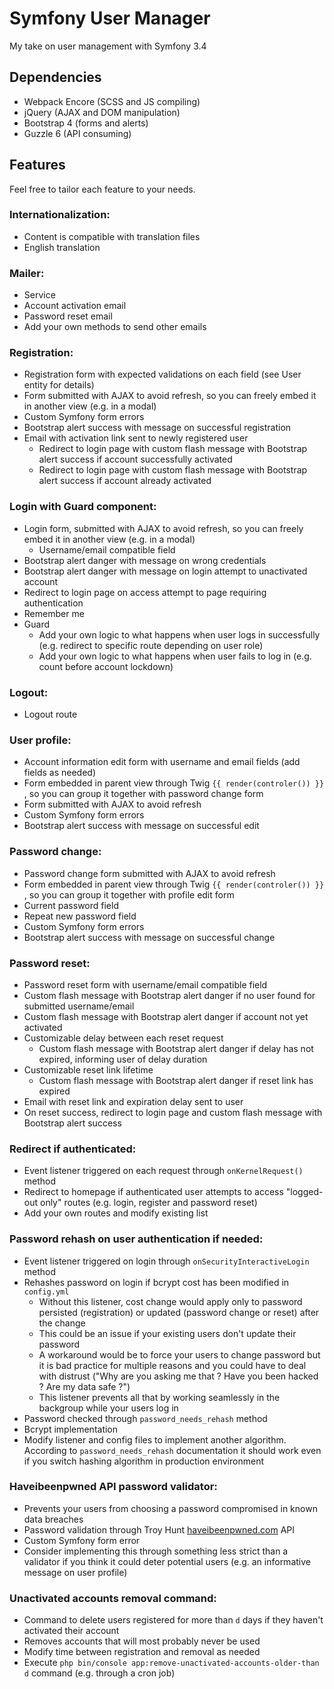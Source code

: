 # Symfony User Manager
My take on user management with Symfony 3.4


## **Dependencies**
- Webpack Encore (SCSS and JS compiling)
- jQuery (AJAX and DOM manipulation)
- Bootstrap 4 (forms and alerts)
- Guzzle 6 (API consuming)

## **Features**

Feel free to tailor each feature to your needs.

### Internationalization:
- Content is compatible with translation files
- English translation

### Mailer:
- Service
- Account activation email
- Password reset email
- Add your own methods to send other emails

### Registration:
- Registration form with expected validations on each field (see User entity for details)
- Form submitted with AJAX to avoid refresh, so you can freely embed it in another view (e.g. in a modal)
- Custom Symfony form errors
- Bootstrap alert success with message on successful registration
- Email with activation link sent to newly registered user
  - Redirect to login page with custom flash message with Bootstrap alert success if account successfully activated
  - Redirect to login page with custom flash message with Bootstrap alert success if account already activated

### Login with Guard component:
- Login form, submitted with AJAX to avoid refresh, so you can freely embed it in another view (e.g. in a modal)
  - Username/email compatible field
- Bootstrap alert danger with message on wrong credentials
- Bootstrap alert danger with message on login attempt to unactivated account
- Redirect to login page on access attempt to page requiring authentication
- Remember me
- Guard
  - Add your own logic to what happens when user logs in successfully (e.g. redirect to specific route depending on user role)
  - Add your own logic to what happens when user fails to log in (e.g. count before account lockdown)

### Logout:
- Logout route

### User profile:
- Account information edit form with username and email fields (add fields as needed)
- Form embedded in parent view through Twig `{{ render(controler()) }}` , so you can group it together with password change form
- Form submitted with AJAX to avoid refresh
- Custom Symfony form errors
- Bootstrap alert success with message on successful edit

### Password change:
- Password change form submitted with AJAX to avoid refresh
- Form embedded in parent view through Twig `{{ render(controler()) }}` , so you can group it together with profile edit form
- Current password field
- Repeat new password field
- Custom Symfony form errors
- Bootstrap alert success with message on successful change

### Password reset:
- Password reset form with username/email compatible field
- Custom flash message with Bootstrap alert danger if no user found for submitted username/email
- Custom flash message with Bootstrap alert danger if account not yet activated
- Customizable delay between each reset request
  - Custom flash message with Bootstrap alert danger if delay has not expired, informing user of delay duration
- Customizable reset link lifetime
  - Custom flash message with Bootstrap alert danger if reset link has expired
- Email with reset link and expiration delay sent to user
- On reset success, redirect to login page and custom flash message with Bootstrap alert success

### Redirect if authenticated:
- Event listener triggered on each request through `onKernelRequest()` method 
- Redirect to homepage if authenticated user attempts to access "logged-out only" routes (e.g. login, register and password reset)
- Add your own routes and modify existing list

### Password rehash on user authentication if needed:
- Event listener triggered on login through `onSecurityInteractiveLogin` method
- Rehashes password on login if bcrypt cost has been modified in `config.yml`
  - Without this listener, cost change would apply only to password persisted (registration) or updated (password change or reset) after the change
  - This could be an issue if your existing users don't update their password
  - A workaround would be to force your users to change password but it is bad practice for multiple reasons and you could have to deal with distrust ("Why are you asking me that ? Have you been hacked ? Are my data safe ?")
  - This listener prevents all that by working seamlessly in the backgroup while your users log in
- Password checked through `password_needs_rehash`  method
- Bcrypt implementation
- Modify listener and config files to implement another algorithm. According to `password_needs_rehash` documentation it should work even if you switch hashing algorithm in production environment

### Haveibeenpwned API password validator:
- Prevents your users from choosing a password compromised in known data breaches
- Password validation through Troy Hunt [haveibeenpwned.com](https://haveibeenpwned.com/) API
- Custom Symfony form error
- Consider implementing this through something less strict than a validator if you think it could deter potential users (e.g. an informative message on user profile)

### Unactivated accounts removal command:
- Command to delete users registered for more than `d` days if they haven't activated their account
- Removes accounts that will most probably never be used
- Modify time between registration and removal as needed
- Execute `php bin/console app:remove-unactivated-accounts-older-than d` command (e.g. through a cron job)